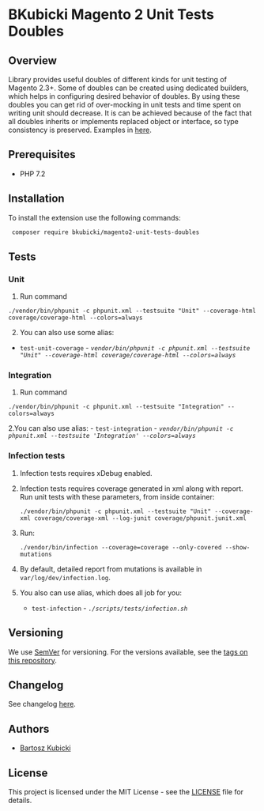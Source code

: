 # BKubicki Magento 2 Unit Tests Doubles


## Overview
Library provides useful doubles of different kinds for unit testing of Magento 2.3+. Some of doubles can be created using
dedicated builders, which helps in configuring desired behavior of doubles.
By using these doubles you can get rid of over-mocking in unit tests and time spent on writing unit should decrease. 
It is can be achieved because of the fact that all doubles inherits or implements replaced object or interface,
so type consistency is preserved. Examples in [here](EXAMPLES.md).


## Prerequisites
* PHP 7.2


## Installation ###

To install the extension use the following commands:

```bash
 composer require bkubicki/magento2-unit-tests-doubles
 ```
 

## Tests ##


### Unit ###
1. Run command
```
./vendor/bin/phpunit -c phpunit.xml --testsuite "Unit" --coverage-html coverage/coverage-html --colors=always
```

2. You can also use some alias:
  - `test-unit-coverage` - _`vendor/bin/phpunit -c phpunit.xml --testsuite "Unit" --coverage-html coverage/coverage-html --colors=always`_

  
### Integration
1. Run command 
```
./vendor/bin/phpunit -c phpunit.xml --testsuite "Integration" --colors=always
```

2.You can also use alias:
    - `test-integration` - _`vendor/bin/phpunit -c phpunit.xml --testsuite 'Integration' --colors=always`_

    
### Infection tests ###

1. Infection tests requires xDebug enabled.

2. Infection tests requires coverage generated in xml along with report.
   Run unit tests with these parameters, from inside container: 
    ```
    ./vendor/bin/phpunit -c phpunit.xml --testsuite "Unit" --coverage-xml coverage/coverage-xml --log-junit coverage/phpunit.junit.xml

    ```
3. Run:    
    ```
    ./vendor/bin/infection --coverage=coverage --only-covered --show-mutations
    ```
    
5. By default, detailed report from mutations is available in ```var/log/dev/infection.log```.

6. You also can use alias, which does all job for you:
    - `test-infection` - _`./scripts/tests/infection.sh`_

  
## Versioning

We use [SemVer](http://semver.org/) for versioning. For the versions available, see the [tags on this repository](https://github.com/bartoszkubicki/background-process-screen/tags).


## Changelog

See changelog [here](CHANGELOG.md).


## Authors

* [Bartosz Kubicki](https://github.com/bartoszkubicki)


## License

This project is licensed under the MIT License - see the [LICENSE](LICENSE.md) file for details.
